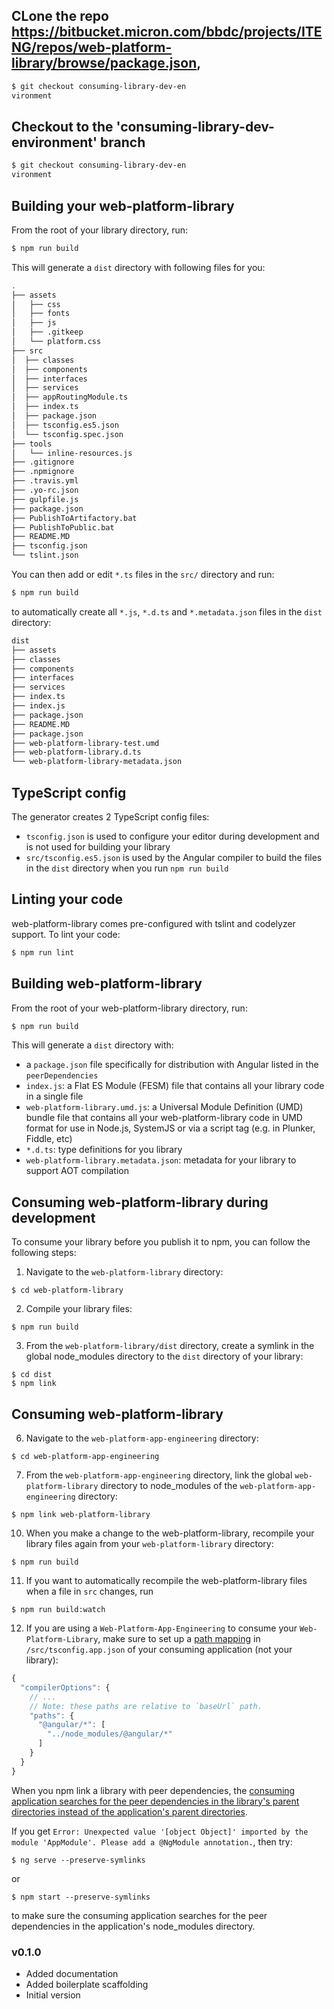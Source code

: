 ## CLone the repo https://bitbucket.micron.com/bbdc/projects/ITENG/repos/web-platform-library/browse/package.json, 
```bash
$ git checkout consuming-library-dev-en
vironment
```
## Checkout to the 'consuming-library-dev-environment' branch 

```bash
$ git checkout consuming-library-dev-en
vironment
```
## Building your web-platform-library

From the root of your library directory, run:

```bash
$ npm run build
```

This will generate a `dist` directory with following files for you:

```bash
.
├── assets
│   ├── css
│   ├── fonts
│   ├── js
│   ├── .gitkeep
│   └── platform.css
├── src
│  ├── classes
│  ├── components
│  ├── interfaces
│  ├── services
│  ├── appRoutingModule.ts
│  ├── index.ts
│  ├── package.json
│  ├── tsconfig.es5.json
│  └── tsconfig.spec.json
├── tools
│   └── inline-resources.js
├── .gitignore
├── .npmignore	
├── .travis.yml
├── .yo-rc.json	
├── gulpfile.js	
├── package.json	
├── PublishToArtifactory.bat	
├── PublishToPublic.bat	
├── README.MD
├── tsconfig.json	
└── tslint.json

```

You can then add or edit `*.ts` files in the `src/` directory and run:

```bash
$ npm run build
```

to automatically create all `*.js`, `*.d.ts` and `*.metadata.json` files in the `dist` directory:

```bash
dist
├── assets
├── classes
├── components
├── interfaces
├── services
├── index.ts
├── index.js
├── package.json
├── README.MD
├── package.json
├── web-platform-library-test.umd
├── web-platform-library.d.ts
└── web-platform-library-metadata.json
```

## TypeScript config

The generator creates 2 TypeScript config files:

- `tsconfig.json` is used to configure your editor during development and is not used for building your library
- `src/tsconfig.es5.json` is used by the Angular compiler to build the files in the `dist` directory when you run `npm run build`

## Linting your code

web-platform-library comes pre-configured with tslint and codelyzer support. To lint your code:

```bash
$ npm run lint
```

## Building web-platform-library

From the root of your web-platform-library directory, run:

```bash
$ npm run build
```

This will generate a `dist` directory with:

- a `package.json` file specifically for distribution with Angular listed in the `peerDependencies`
- `index.js`: a Flat ES Module (FESM) file that contains all your library code in a single file
- `web-platform-library.umd.js`: a Universal Module Definition (UMD) bundle file that contains all your web-platform-library code in UMD format for use in Node.js, SystemJS or via a script tag (e.g. in Plunker, Fiddle, etc)
- `*.d.ts`: type definitions for you library
- `web-platform-library.metadata.json`: metadata for your library to support AOT compilation 

## Consuming web-platform-library during development

To consume your library before you publish it to npm, you can follow the following steps:

1. Navigate to the `web-platform-library` directory:
  ```
  $ cd web-platform-library
  ```
  
2. Compile your library files:
  ```
  $ npm run build
  ```
  
3. From the `web-platform-library/dist` directory, create a symlink in the global node_modules directory to the `dist` directory of your library:
  ```
  $ cd dist
  $ npm link
  ```
## Consuming web-platform-library
6. Navigate to the `web-platform-app-engineering` directory:
  ```
  $ cd web-platform-app-engineering
  ``` 
    

7. From the `web-platform-app-engineering` directory, link the global `web-platform-library` directory to node_modules of the `web-platform-app-engineering` directory:
  ```
  $ npm link web-platform-library
  ```

10. When you make a change to the web-platform-library, recompile your library files again from your `web-platform-library` directory:
  ```
  $ npm run build
  ```
    
11. If you want to automatically recompile the web-platform-library files when a file in `src` changes, run
  ```
  $ npm run build:watch
  ```
  
12. If you are using a `Web-Platform-App-Engineering` to consume your `Web-Platform-Library`, make sure to set up a [path mapping](https://github.com/angular/angular-cli/wiki/stories-linked-library#use-typesscript-path-mapping-for-peer-dependencies) in `/src/tsconfig.app.json` of your consuming application (not your library):
  ```typescript
  {
    "compilerOptions": {
      // ...
      // Note: these paths are relative to `baseUrl` path.
      "paths": {
        "@angular/*": [
          "../node_modules/@angular/*"
        ]
      }
    }
  }
  ```
  
When you npm link a library with peer dependencies, the [consuming application searches for the peer dependencies in the library's parent directories instead of the application's parent directories](http://codetunnel.io/you-can-finally-npm-link-packages-that-contain-peer-dependencies).

If you get `Error: Unexpected value '[object Object]' imported by the module 'AppModule'. Please add a @NgModule annotation.`, then try:

```
$ ng serve --preserve-symlinks
```
or

```
$ npm start --preserve-symlinks
```

to make sure the consuming application searches for the peer dependencies in the application's node_modules directory.  
   


### v0.1.0

- Added documentation
- Added boilerplate scaffolding
- Initial version

